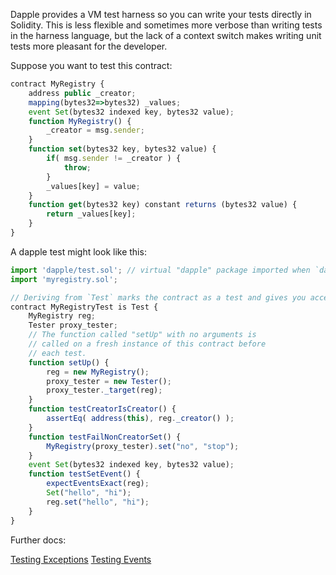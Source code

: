 Dapple provides a VM test harness so you can write your tests directly in Solidity. This is less flexible and sometimes more verbose than writing tests in the harness language, but the lack of a context switch makes writing unit tests more pleasant for the developer.

Suppose you want to test this contract:

```js
contract MyRegistry {
    address public _creator;
    mapping(bytes32=>bytes32) _values;
    event Set(bytes32 indexed key, bytes32 value);
    function MyRegistry() {
        _creator = msg.sender;
    }
    function set(bytes32 key, bytes32 value) {
        if( msg.sender != _creator ) {
            throw;
        }
        _values[key] = value;
    }
    function get(bytes32 key) constant returns (bytes32 value) {
        return _values[key];
    }
}
```

A dapple test might look like this:

```js
import 'dapple/test.sol'; // virtual "dapple" package imported when `dapple test` is run
import 'myregistry.sol';

// Deriving from `Test` marks the contract as a test and gives you access to various test helpers.
contract MyRegistryTest is Test {
    MyRegistry reg;
    Tester proxy_tester;
    // The function called "setUp" with no arguments is
    // called on a fresh instance of this contract before
    // each test. 
    function setUp() {
        reg = new MyRegistry();
        proxy_tester = new Tester();
        proxy_tester._target(reg);
    }
    function testCreatorIsCreator() {
        assertEq( address(this), reg._creator() );
    }
    function testFailNonCreatorSet() {
        MyRegistry(proxy_tester).set("no", "stop");
    }
    event Set(bytes32 indexed key, bytes32 value);
    function testSetEvent() {
        expectEventsExact(reg);
        Set("hello", "hi");
        reg.set("hello", "hi");
    }
}
```

Further docs:

[Testing Exceptions](https://github.com/nexusdev/dapple/blob/master/doc/test_errors.md)
[Testing Events](https://github.com/nexusdev/dapple/blog/master/doc/test_events.md)

